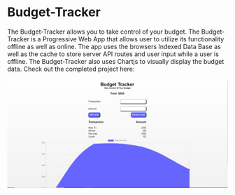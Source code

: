 # Budget-Tracker
The Budget-Tracker allows you to take control of your budget. The Budget-Tracker is a Progressive Web App that allows user to utilize its functionality offline as well as online. The app uses the browsers Indexed Data Base as well as the cache to store server API routes and user input while a user is offline. The Budget-Tracker also uses Chartjs to visually display the budget data. Check out the completed project here: 

![Screenshot](./public/images/capture.PNG)